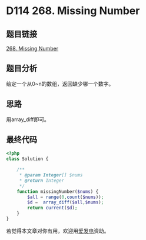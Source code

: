 # D114 268. Missing Number

## 题目链接

[268. Missing Number](https://leetcode.com/problems/missing-number/)

## 题目分析

给定一个从0~n的数组，返回缺少哪一个数字。

## 思路

用array\_diff即可。

## 最终代码

```php
<?php
class Solution {

    /**
     * @param Integer[] $nums
     * @return Integer
     */
    function missingNumber($nums) {
        $all = range(0,count($nums));
        $d =  array_diff($all,$nums);
        return current($d);
    }
}
```

若觉得本文章对你有用，欢迎用[爱发电](https://afdian.net/@skys215)资助。

